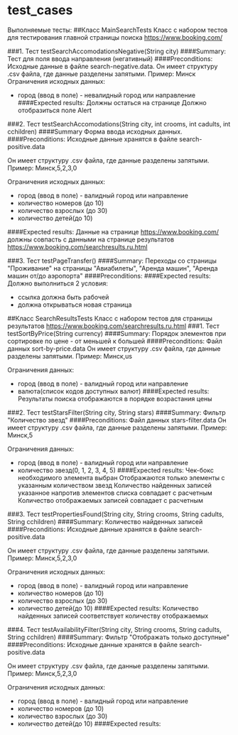 # test_cases
Выполняемые тесты:
##Класс MainSearchTests 
Класс с набором тестов для тестирования главной страницы поиска https://www.booking.com/

###1. Тест testSearchAccomodationsNegative(String city)
####Summary:
Тест для поля ввода направления (негативный) 
####Preconditions: 
Исходные данные в файле search-negative.data.
Он имеет структуру .csv файла, где данные разделены запятыми.
Пример: Минск  
Ограничения исходных данных:
- город (ввод в поле) - невалидный город или направление
####Expected results:
Должны остаться на странице
Должно отобразиться поле Alert

###2. Тест testSearchAccomodations(String city, int crooms, int cadults, int cchildren)
####Summary
Форма ввода исходных данных. 
####Preconditions:
Исходные данные хранятся в файле search-positive.data

Он имеет структуру .csv файла, где данные разделены запятыми.
Пример: Минск,5,2,3,0  

Ограничения исходных данных:
- город (ввод в поле) - валидный город или направление
- количество номеров (до 10) 
- количество взрослых (до 30)
- количество детей(до 10)

####Expected results:
Данные на странице https://www.booking.com/ должны совпасть с данными на странице результатов https://www.booking.com/searchresults.ru.html

###3. Тест testPageTransfer()
####Summary:
Переходы со страницы "Проживание" на страницы "Авиабилеты", "Аренда машин", "Аренда машин от/до аэропорта"
####Preconditions:
####Expected results:
Должно выполниться 2 условия:
- ссылка должна быть рабочей
- должна открываться новая страница

##Класс SearchResultsTests 
Класс с набором тестов для страницы результатов https://www.booking.com/searchresults.ru.html
###1. Тест testSortByPrice(String currency)
####Summary:
Порядок элементов при сортировке по цене - от меньшей к большей
####Preconditions:
Файл данных sort-by-price.data
Он имеет структуру .csv файла, где данные разделены запятыми.
Пример: Минск,us 

Ограничения данных:
- город (ввод в поле) - валидный город или направление
- валюта(список кодов доступных валют) 
####Expected results:
Результаты поиска отображаются в порядке возрастания цены

###2. Тест testStarsFilter(String city, String stars)
####Summary:
Фильтр "Количество звезд"
####Preconditions:
Файл данных stars-filter.data
Он имеет структуру .csv файла, где данные разделены запятыми.
Пример: Минск,5

Ограничения данных:
- город (ввод в поле) - валидный город или направление
- количество звезд(0, 1, 2, 3, 4, 5) 
####Expected results:
Чек-бокс необходимого элемента выбран
Отображаются только элементы с указанным количеством звезд
Количество найденных записей указанное напротив элементов списка совпадает с расчетным
Количество отображаемых записей совпадает с расчетным

###3. Тест testPropertiesFound(String city, String crooms, String cadults, String cchildren)
####Summary:
Количество найденных записей
####Preconditions:
Исходные данные хранятся в файле search-positive.data

Он имеет структуру .csv файла, где данные разделены запятыми.
Пример: Минск,5,2,3,0  

Ограничения исходных данных:
- город (ввод в поле) - валидный город или направление
- количество номеров (до 10) 
- количество взрослых (до 30)
- количество детей(до 10)
####Expected results:
Количество найденных записей соответствует количеству отображаемых

###4. Тест testAvailabilityFilter(String city, String crooms, String cadults, String cchildren)
####Summary:
Фильтр "Отображать только доступные"
####Preconditions:
Исходные данные хранятся в файле search-positive.data

Он имеет структуру .csv файла, где данные разделены запятыми.
Пример: Минск,5,2,3,0  

Ограничения исходных данных:
- город (ввод в поле) - валидный город или направление
- количество номеров (до 10) 
- количество взрослых (до 30)
- количество детей(до 10)
####Expected results:

